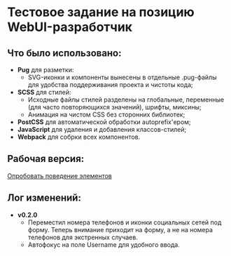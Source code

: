 # Тестовое задание на позицию WebUI-разработчик

## Что было использовано:

* **Pug** для разметки:
  * SVG-иконки и компоненты вынесены в отдельные .pug-файлы для удобства поддерживания проекта и чистоты кода;
* **SCSS** для стилей:
  * Исходные файлы стилей разделены на глобальные, переменные (для часто повторяющихся значений), шрифты, миксины;
  * Анимация на чистом CSS без сторонних библиотек;
* **PostCSS** для автоматической обработки autoprefix'ером;
* **JavaScript** для удаления и добавления классов-стилей;
* **Webpack** для собрки всех компонентов.

## Рабочая версия:

[Опробовать поведение элементов](https://daniellotos.github.io/testPage/dist/index.html)


## Лог изменений:

* **v0.2.0** 
  * Переместил номера телефонов и иконки социальных сетей под форму. Теперь внимание приходит на форму, а не на номера телефонов для экстренных случаев.
  * Автофокус на поле Username для удобного ввода.
  